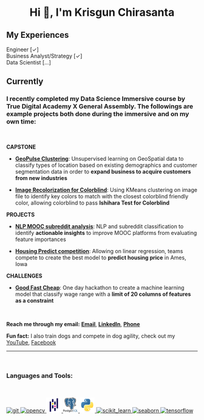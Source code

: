 <h1 align="center">Hi 👋, I'm Krisgun Chirasanta</h1>
<h2 align="left">My Experiences </h2>
Engineer        [&#x2713;]<br>
Business Analyst/Strategy  [&#x2713;]<br>
Data Scientist     [...]

<br>
<h2 align="left">Currently </h2>
<h3> I recently completed my Data Science Immersive course by True Digital Academy X General Assembly. The followings are example projects both done during the immersive and on my own time: </h3>

<br>

**CAPSTONE**
- [**GeoPulse Clustering**](https://github.com/krisgch/dsi_capstone_geospatial_clustering): Unsupervised learning on GeoSpatial data to classify types of location based on existing demographics and customer segmentation data in order to **expand business to acquire customers from new industries**

- [**Image Recolorization for Colorblind**](https://github.com/krisgch/image_recolorization_for_colorblind): Using KMeans clustering on image file to identify key colors to match with the closest colorblind friendly color, allowing colorblind to pass **Ishihara Test for Colorblind**

**PROJECTS** 
- [**NLP MOOC subreddit analysis**](https://github.com/krisgch/dsi_project_nlp): NLP and subreddit classification to identify **actionable insights** to improve MOOC platforms from evaluating feature importances

- [**Housing Predict competition**](https://github.com/krisgch/dsi_project_ames): Allowing on linear regression, teams compete to create the best model to **predict housing price** in Ames, Iowa

**CHALLENGES** 
- [**Good Fast Cheap**](https://github.com/krisgch/dsi_project_good_fast_cheap): One day hackathon to create a machine learning model that classify wage range with a **limit of 20 columns of features as a constraint**

<br>

**Reach me through my email:** [**Email**](krisgun.chirasanta@gmail.com), [**LinkedIn**](https://www.linkedin.com/in/krisgunchirasanta0/), [**Phone**](+66-838004994)

**Fun fact:** I also train dogs and compete in dog agility, check out my [YouTube](https://www.youtube.com/channel/UCSPfJ89aYsRhpDSnZ0vaFCg), [Facebook](https://www.facebook.com/MollieEllaAgility)

---
<br>
<h3 align="left">Languages and Tools:</h3>
<br>

<p align="left"> <a href="https://git-scm.com/" target="_blank" rel="noreferrer"> <img src="https://www.vectorlogo.zone/logos/git-scm/git-scm-icon.svg" alt="git" width="40" height="40"/> </a> <a href="https://opencv.org/" target="_blank" rel="noreferrer"> <img src="https://www.vectorlogo.zone/logos/opencv/opencv-icon.svg" alt="opencv" width="40" height="40"/> </a> <a href="https://pandas.pydata.org/" target="_blank" rel="noreferrer"> <img src="https://raw.githubusercontent.com/devicons/devicon/2ae2a900d2f041da66e950e4d48052658d850630/icons/pandas/pandas-original.svg" alt="pandas" width="40" height="40"/> </a> <a href="https://www.postgresql.org" target="_blank" rel="noreferrer"> <img src="https://raw.githubusercontent.com/devicons/devicon/master/icons/postgresql/postgresql-original-wordmark.svg" alt="postgresql" width="40" height="40"/> </a> <a href="https://www.python.org" target="_blank" rel="noreferrer"> <img src="https://raw.githubusercontent.com/devicons/devicon/master/icons/python/python-original.svg" alt="python" width="40" height="40"/> </a> <a href="https://scikit-learn.org/" target="_blank" rel="noreferrer"> <img src="https://upload.wikimedia.org/wikipedia/commons/0/05/Scikit_learn_logo_small.svg" alt="scikit_learn" width="40" height="40"/> </a> <a href="https://seaborn.pydata.org/" target="_blank" rel="noreferrer"> <img src="https://seaborn.pydata.org/_images/logo-mark-lightbg.svg" alt="seaborn" width="40" height="40"/> </a> <a href="https://www.tensorflow.org" target="_blank" rel="noreferrer"> <img src="https://www.vectorlogo.zone/logos/tensorflow/tensorflow-icon.svg" alt="tensorflow" width="40" height="40"/> </a> </p>
